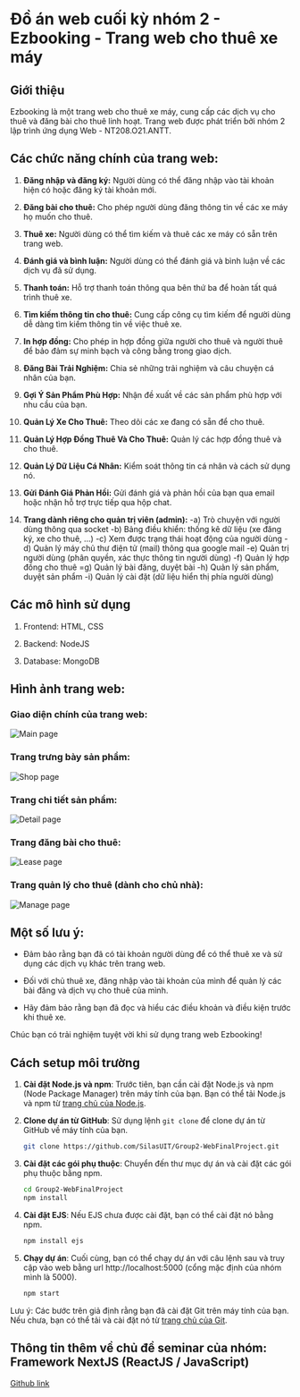 # Đồ án web cuối kỳ nhóm 2 - Ezbooking - Trang web cho thuê xe máy

## Giới thiệu

Ezbooking là một trang web cho thuê xe máy, cung cấp các dịch vụ cho thuê và đăng bài cho thuê linh hoạt. Trang web được phát triển bởi nhóm 2 lập trình ứng dụng Web - NT208.O21.ANTT.

## Các chức năng chính của trang web:

1. **Đăng nhập và đăng ký:** Người dùng có thể đăng nhập vào tài khoản hiện có hoặc đăng ký tài khoản mới.

2. **Đăng bài cho thuê:** Cho phép người dùng đăng thông tin về các xe máy họ muốn cho thuê.

3. **Thuê xe:** Người dùng có thể tìm kiếm và thuê các xe máy có sẵn trên trang web.

4. **Đánh giá và bình luận:** Người dùng có thể đánh giá và bình luận về các dịch vụ đã sử dụng.

5. **Thanh toán:** Hỗ trợ thanh toán thông qua bên thứ ba để hoàn tất quá trình thuê xe.

6. **Tìm kiếm thông tin cho thuê:** Cung cấp công cụ tìm kiếm để người dùng dễ dàng tìm kiếm thông tin về việc thuê xe.

7. **In hợp đồng:** Cho phép in hợp đồng giữa người cho thuê và người thuê để bảo đảm sự minh bạch và công bằng trong giao dịch.

8. **Đăng Bài Trải Nghiệm:** Chia sẻ những trải nghiệm và câu chuyện cá nhân của bạn.

9. **Gợi Ý Sản Phẩm Phù Hợp:** Nhận đề xuất về các sản phẩm phù hợp với nhu cầu của bạn.

10. **Quản Lý Xe Cho Thuê:** Theo dõi các xe đang có sẵn để cho thuê.

11. **Quản Lý Hợp Đồng Thuê Và Cho Thuê:** Quản lý các hợp đồng thuê và cho thuê.

12. **Quản Lý Dữ Liệu Cá Nhân:** Kiểm soát thông tin cá nhân và cách sử dụng nó.

13. **Gửi Đánh Giá Phản Hồi:** Gửi đánh giá và phản hồi của bạn qua email hoặc nhận hỗ trợ trực tiếp qua hộp chat.

14. **Trang dành riêng cho quản trị viên (admin):** 
 -a) Trò chuyện với người dùng thông qua socket 
 -b) Bảng điều khiển: thống kê dữ liệu (xe đăng ký, xe cho thuê, ...)
 -c) Xem được trạng thái hoạt động của người dùng
 -d) Quản lý máy chủ thư điện tử (mail) thông qua google mail
 -e) Quản trị người dùng (phân quyền, xác thực thông tin người dùng)
 -f) Quản lý hợp đồng cho thuê
 =g) Quản lý bài đăng, duyệt bài 
 -h) Quản lý sản phẩm, duyệt sản phẩm
 -i) Quản lý cài đặt (dữ liệu hiển thị phía người dùng)


## Các mô hình sử dụng

1. Frontend: HTML, CSS

2. Backend: NodeJS

3. Database: MongoDB
 
## Hình ảnh trang web:

### Giao diện chính của trang web:
![Main page](Demo/main_page.png)

### Trang trưng bày sản phẩm:
![Shop page](Demo/shop_page.png)

### Trang chi tiết sản phẩm:
![Detail page](Demo/detail_product_page.png)

### Trang đăng bài cho thuê:
![Lease page](Demo/lease_page.png)

### Trang quản lý cho thuê (dành cho chủ nhà):
![Manage page](Demo/mange_page_for_landlord.png)


## Một số lưu ý:

- Đảm bảo rằng bạn đã có tài khoản người dùng để có thể thuê xe và sử dụng các dịch vụ khác trên trang web.

- Đối với chủ thuê xe, đăng nhập vào tài khoản của mình để quản lý các bài đăng và dịch vụ cho thuê của mình.

- Hãy đảm bảo rằng bạn đã đọc và hiểu các điều khoản và điều kiện trước khi thuê xe.

Chúc bạn có trải nghiệm tuyệt vời khi sử dụng trang web Ezbooking!

## Cách setup môi trường

1. **Cài đặt Node.js và npm**: Trước tiên, bạn cần cài đặt Node.js và npm (Node Package Manager) trên máy tính của bạn. Bạn có thể tải Node.js và npm từ [trang chủ của Node.js](https://nodejs.org/).

2. **Clone dự án từ GitHub**: Sử dụng lệnh `git clone` để clone dự án từ GitHub về máy tính của bạn.

    ```bash
    git clone https://github.com/SilasUIT/Group2-WebFinalProject.git
    ```

3. **Cài đặt các gói phụ thuộc**: Chuyển đến thư mục dự án và cài đặt các gói phụ thuộc bằng npm.

    ```bash
    cd Group2-WebFinalProject
    npm install
    ```

4. **Cài đặt EJS**: Nếu EJS chưa được cài đặt, bạn có thể cài đặt nó bằng npm.

    ```bash
    npm install ejs
    ```

5. **Chạy dự án**: Cuối cùng, bạn có thể chạy dự án với câu lệnh sau và truy cập vào web bằng url http://localhost:5000 (cổng mặc định của nhóm mình là 5000).

    ```bash
    npm start
    ```

Lưu ý: Các bước trên giả định rằng bạn đã cài đặt Git trên máy tính của bạn. Nếu chưa, bạn có thể tải và cài đặt nó từ [trang chủ của Git](https://git-scm.com/).

## Thông tin thêm về chủ đề seminar của nhóm: Framework NextJS (ReactJS / JavaScript)
[Github link](https://github.com/SilasUIT/NT208.O21.ANTT-Group02-MidtermSeminar)
